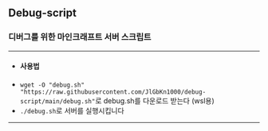 ## Debug-script
### 디버그를 위한 마인크래프트 서버 스크립트

---

* #### 사용법
 * `wget -O "debug.sh" "https://raw.githubusercontent.com/JlGbKn1000/debug-script/main/debug.sh"`로 debug.sh를 다운로드 받는다 (wsl용)
 * `./debug.sh`로 서버를 실행시킵니다

---